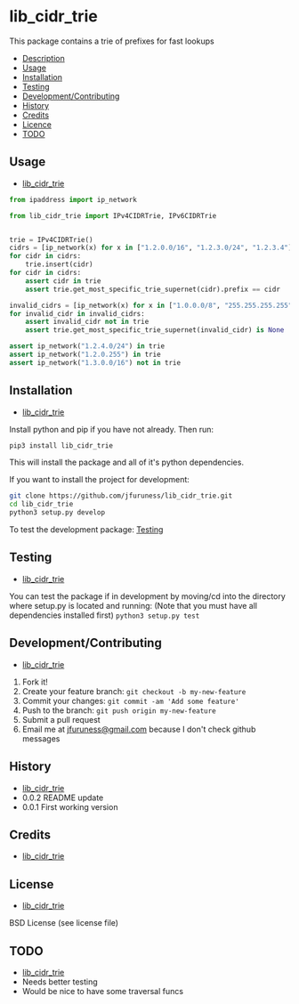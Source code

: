 # lib\_cidr\_trie
This package contains a trie of prefixes for fast lookups

* [Description](#package-description)
* [Usage](#usage)
* [Installation](#installation)
* [Testing](#testing)
* [Development/Contributing](#developmentcontributing)
* [History](#history)
* [Credits](#credits)
* [Licence](#license)
* [TODO](#todo)

## Usage
* [lib\_cidr\_trie](#lib_cidr_trie)

```python
from ipaddress import ip_network

from lib_cidr_trie import IPv4CIDRTrie, IPv6CIDRTrie


trie = IPv4CIDRTrie()
cidrs = [ip_network(x) for x in ["1.2.0.0/16", "1.2.3.0/24", "1.2.3.4"]]
for cidr in cidrs:
	trie.insert(cidr)
for cidr in cidrs:
	assert cidr in trie
	assert trie.get_most_specific_trie_supernet(cidr).prefix == cidr

invalid_cidrs = [ip_network(x) for x in ["1.0.0.0/8", "255.255.255.255"]]
for invalid_cidr in invalid_cidrs:
	assert invalid_cidr not in trie
	assert trie.get_most_specific_trie_supernet(invalid_cidr) is None

assert ip_network("1.2.4.0/24") in trie
assert ip_network("1.2.0.255") in trie
assert ip_network("1.3.0.0/16") not in trie
```

## Installation
* [lib\_cidr\_trie](#lib_cidr_trie)

Install python and pip if you have not already. Then run:

```bash
pip3 install lib_cidr_trie
```

This will install the package and all of it's python dependencies.

If you want to install the project for development:
```bash
git clone https://github.com/jfuruness/lib_cidr_trie.git
cd lib_cidr_trie
python3 setup.py develop
```

To test the development package: [Testing](#testing)


## Testing
* [lib\_cidr_trie](#lib_cidr_trie)

You can test the package if in development by moving/cd into the directory where setup.py is located and running:
(Note that you must have all dependencies installed first)
```python3 setup.py test```


## Development/Contributing
* [lib\_cidr\_trie](#lib_cidr_trie)

1. Fork it!
2. Create your feature branch: `git checkout -b my-new-feature`
3. Commit your changes: `git commit -am 'Add some feature'`
4. Push to the branch: `git push origin my-new-feature`
5. Submit a pull request
6. Email me at jfuruness@gmail.com because I don't check github messages

## History
* [lib\_cidr\_trie](#lib_cidr_trie)
* 0.0.2 README update
* 0.0.1 First working version

## Credits
* [lib\_cidr\_trie](#lib_cidr_trie)


## License
* [lib\_cidr\_trie](#lib_cidr_trie)

BSD License (see license file)

## TODO
* [lib\_cidr\_trie](#lib_cidr_trie)
* Needs better testing
* Would be nice to have some traversal funcs
